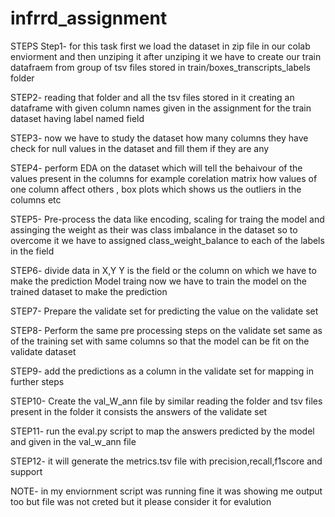 # infrrd_assignment
STEPS
Step1- for this task first we load the dataset in zip file in our colab enviorment and then unziping it
after unziping it we have to create our train datafraem from group of tsv files stored in train/boxes_transcripts_labels folder

STEP2- reading that folder and all the tsv files stored in it 
creating an dataframe with given column names given in the assignment for the train dataset having label named field

STEP3- now we have to study the dataset how many columns they have check for null values in the dataset and fill them if they are any

STEP4- perform EDA on the dataset which will tell the behaivour of the values present in the columns for example corelation matrix how 
values of one column affect others , box plots which shows us the outliers in the columns etc

STEP5- Pre-process the data like encoding, scaling for traing the model and assinging the weight as their was class imbalance in the dataset
so to overcome it we have to assigned class_weight_balance to each of the labels in the field

STEP6- divide data in X,Y Y is the field or the column on which we have to make the prediction 
Model traing now we have to train the model on the trained dataset to make the prediction 

STEP7- Prepare the validate set for predicting the value on the validate set

STEP8- Perform the same pre processing steps on the validate set same as of the training set with same columns so that the model can be fit on the 
validate dataset

STEP9- add the predictions as a column in the validate set for mapping in further steps

STEP10- Create the val_W_ann file by similar reading the folder and tsv files present in the folder it consists the answers of the validate set

STEP11- run the eval.py script to map the answers predicted by the model and given in the val_w_ann file

STEP12- it will generate the metrics.tsv file with precision,recall,f1score and support

NOTE- in my enviornment script was running fine it was showing me output too but file was not creted but it please consider it for evalution 
